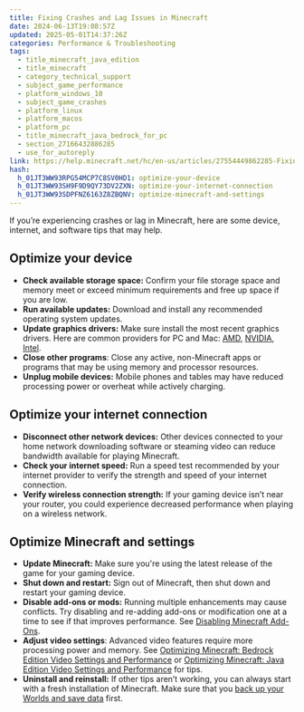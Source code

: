 ```yaml
---
title: Fixing Crashes and Lag Issues in Minecraft
date: 2024-06-13T19:08:57Z
updated: 2025-05-01T14:37:26Z
categories: Performance & Troubleshooting
tags:
  - title_minecraft_java_edition
  - title_minecraft
  - category_technical_support
  - subject_game_performance
  - platform_windows_10
  - subject_game_crashes
  - platform_linux
  - platform_macos
  - platform_pc
  - title_minecraft_java_bedrock_for_pc
  - section_27166432886285
  - use_for_autoreply
link: https://help.minecraft.net/hc/en-us/articles/27554449862285-Fixing-Crashes-and-Lag-Issues-in-Minecraft
hash:
  h_01JT3WW93RPG54MCP7C8SV0HD1: optimize-your-device
  h_01JT3WW93SH9F9D9QY73DV2ZXN: optimize-your-internet-connection
  h_01JT3WW93SDPFNZ6163Z8ZBQNV: optimize-minecraft-and-settings
---
```


If you’re experiencing crashes or lag in Minecraft, here are some device, internet, and software tips that may help.

## Optimize your device

- **Check available storage space:** Confirm your file storage space and memory meet or exceed minimum requirements and free up space if you are low.
- **Run available updates:** Download and install any recommended operating system updates.
- **Update graphics drivers:** Make sure install the most recent graphics drivers. Here are common providers for PC and Mac: [AMD](https://www.amd.com/en/support/download/drivers.html), [NVIDIA](https://www.nvidia.com/en-us/drivers/), [Intel](https://www.intel.com/content/www/us/en/download-center/home.html).
- **Close other programs**: Close any active, non-Minecraft apps or programs that may be using memory and processor resources.
- **Unplug mobile devices:** Mobile phones and tables may have reduced processing power or overheat while actively charging.

## Optimize your internet connection

- **Disconnect other network devices:** Other devices connected to your home network downloading software or steaming video can reduce bandwidth available for playing Minecraft.
- **Check your internet speed:** Run a speed test recommended by your internet provider to verify the strength and speed of your internet connection.
- **Verify wireless connection strength:** If your gaming device isn’t near your router, you could experience decreased performance when playing on a wireless network.

## Optimize Minecraft and settings

- **Update Minecraft:** Make sure you're using the latest release of the game for your gaming device.
- **Shut down and restart:** Sign out of Minecraft, then shut down and restart your gaming device.
- **Disable add-ons or mods:** Running multiple enhancements may cause conflicts. Try disabling and re-adding add-ons or modification one at a time to see if that improves performance. See [Disabling Minecraft Add-Ons](../Managing-Marketplace-Content/Disabling-Minecraft-Add-Ons.md).
- **Adjust video settings**: Advanced video features require more processing power and memory. See [Optimizing Minecraft: Bedrock Edition Video Settings and Performance](./Optimizing-Minecraft-Bedrock-Edition-Video-Settings-and-Performance.md) or [Optimizing Minecraft: Java Edition Video Settings and Performance](./Optimizing-Minecraft-Java-Edition-Video-Settings-and-Performance.md) for tips.
- **Uninstall and reinstall:** If other tips aren’t working, you can always start with a fresh installation of Minecraft. Make sure that you [back up your Worlds and save data](https://help.minecraft.net/hc/en-us/sections/27166561402125) first.
